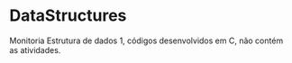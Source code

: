 # DataStructures
Monitoria Estrutura de dados 1, códigos desenvolvidos em C, não contém as atividades.
